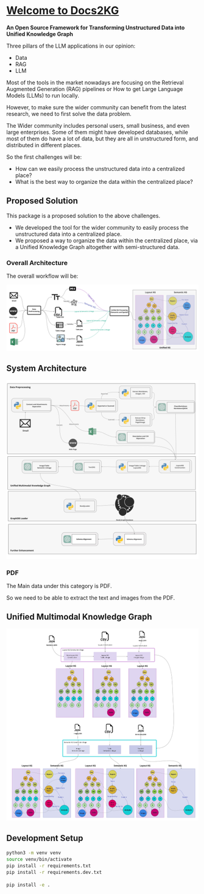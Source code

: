 # [Welcome to Docs2KG](https://ai4wa.com)

**An Open Source Framework for Transforming Unstructured Data into Unified Knowledge Graph**

Three pillars of the LLM applications in our opinion:

- Data
- RAG
- LLM

Most of the tools in the market nowadays are focusing on the Retrieval Augmented Generation (RAG) pipelines or
How to get Large Language Models (LLMs) to run locally.

However, to make sure the wider community can benefit from the latest research, we need to first solve the data problem.

The Wider community includes personal users, small business, and even large enterprises.
Some of them might have developed databases, while most of them do have a lot of data, but they are all in unstructured
form, and distributed in different places.

So the first challenges will be:

- How can we easily process the unstructured data into a centralized place?
- What is the best way to organize the data within the centralized place?

## Proposed Solution

This package is a proposed solution to the above challenges.

- We developed the tool for the wider community to easily process the unstructured data into a centralized place.
- We proposed a way to organize the data within the centralized place, via a Unified Knowledge Graph altogether with
  semi-structured data.

### Overall Architecture

The overall workflow will be:

![img.png](images/Docs2KG.jpg)

## System Architecture

![img.png](images/Modules.jpg)

### PDF

The Main data under this category is PDF.

So we need to be able to extract the text and images from the PDF.

## Unified Multimodal Knowledge Graph

![img.png](images/KGConstruction.jpg)

## Development Setup

```bash
python3 -m venv venv
source venv/bin/activate
pip install -r requirements.txt
pip install -r requirements.dev.txt

pip install -e .
```
